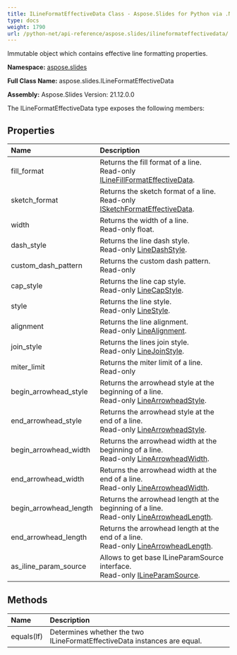 ```yaml
---
title: ILineFormatEffectiveData Class - Aspose.Slides for Python via .NET - API Reference
type: docs
weight: 1790
url: /python-net/api-reference/aspose.slides/ilineformateffectivedata/
---
```


Immutable object which contains effective line formatting properties.

**Namespace:** [aspose.slides](/python-net/api-reference/aspose.slides/)

**Full Class Name:** aspose.slides.ILineFormatEffectiveData

**Assembly:**  Aspose.Slides Version: 21.12.0.0

The ILineFormatEffectiveData type exposes the following members:
## **Properties**
|**Name**|**Description**|
| :- | :- |
|fill_format|Returns the fill format of a line.<br/>            Read-only [ILineFillFormatEffectiveData](/python-net/api-reference/aspose.slides/ilinefillformateffectivedata/).|
|sketch_format|Returns the sketch format of a line.<br/>            Read-only [ISketchFormatEffectiveData](/python-net/api-reference/aspose.slides/isketchformateffectivedata/).|
|width|Returns the width of a line.<br/>            Read-only float.|
|dash_style|Returns the line dash style.<br/>            Read-only [LineDashStyle](/python-net/api-reference/aspose.slides/linedashstyle/).|
|custom_dash_pattern|Returns the custom dash pattern.<br/>            Read-only|
|cap_style|Returns the line cap style.<br/>            Read-only [LineCapStyle](/python-net/api-reference/aspose.slides/linecapstyle/).|
|style|Returns the line style.<br/>            Read-only [LineStyle](/python-net/api-reference/aspose.slides/linestyle/).|
|alignment|Returns the line alignment.<br/>            Read-only [LineAlignment](/python-net/api-reference/aspose.slides/linealignment/).|
|join_style|Returns the lines join style.<br/>            Read-only [LineJoinStyle](/python-net/api-reference/aspose.slides/linejoinstyle/).|
|miter_limit|Returns the miter limit of a line.<br/>            Read-only|
|begin_arrowhead_style|Returns the arrowhead style at the beginning of a line.<br/>            Read-only [LineArrowheadStyle](/python-net/api-reference/aspose.slides/linearrowheadstyle/).|
|end_arrowhead_style|Returns the arrowhead style at the end of a line.<br/>            Read-only [LineArrowheadStyle](/python-net/api-reference/aspose.slides/linearrowheadstyle/).|
|begin_arrowhead_width|Returns the arrowhead width at the beginning of a line.<br/>            Read-only [LineArrowheadWidth](/python-net/api-reference/aspose.slides/linearrowheadwidth/).|
|end_arrowhead_width|Returns the arrowhead width at the end of a line.<br/>            Read-only [LineArrowheadWidth](/python-net/api-reference/aspose.slides/linearrowheadwidth/).|
|begin_arrowhead_length|Returns the arrowhead length at the beginning of a line.<br/>            Read-only [LineArrowheadLength](/python-net/api-reference/aspose.slides/linearrowheadlength/).|
|end_arrowhead_length|Returns the arrowhead length at the end of a line.<br/>            Read-only [LineArrowheadLength](/python-net/api-reference/aspose.slides/linearrowheadlength/).|
|as_iline_param_source|Allows to get base ILineParamSource interface.<br/>            Read-only [ILineParamSource](/python-net/api-reference/aspose.slides/ilineparamsource/).|
## **Methods**
|**Name**|**Description**|
| :- | :- |
|equals(lf)|Determines whether the two ILineFormatEffectiveData instances are equal.|

